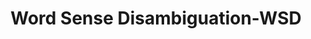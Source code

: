 ---
word: "true"

types: "word"

title: "Word Sense Disambiguation-WSD"

categories: ['']

tags: ['Word', 'Sense', 'Disambiguation', 'WSD']

arabic: 'فك الالتباس الدِّلالي للكلمة'

arexps: []

enwords: ['Word Sense Disambiguation-WSD']

enexps: []

arlexicons: 'ف'

enlexicons: 'W'

authors: ['Ruqayya Roshdy']

translators: ['']

citations: 'مقدمة في حوسبة اللغة العربية'

sources: 'مركز الملك عبدالله بن عبدالعزيز الدولي لخدمة اللغة العربية'

slug: ""
---